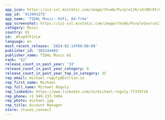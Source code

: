 ```yaml
---
app_icon: https://is1-ssl.mzstatic.com/image/thumb/Purple126/v4/00/8f/de/008fded2-c138-4fa1-2032-a8af66c0337e/AppIcon-0-0-1x_U007epad-0-0-85-220.png/1024x1024bb.png
app_id: '913943275'
app_name: 'TIDAL Music: HiFi, Ad-free'
app_screenshot: https://is1-ssl.mzstatic.com/image/thumb/PurpleSource116/v4/06/32/39/06323956-53a4-bc9e-105c-a15b6ef4e030/ca68ea02-4a18-4585-80f5-358da0279d3e_5.5_inch-ENG_1.jpg/1242x2208bb.png
category: Music
country: US
id: _WtnpOfFJrLm
language: en
most_recent_release: '2024-02-14T00:00:00'
publisher_id: '365244402'
publisher_name: TIDAL Music AS
rank: '52'
release_count_in_past_year: '33'
release_count_in_past_year_category: 9
release_count_in_past_year_top_in_category: 35
rep_email: michael.roguly@bitrise.io
rep_first_name: Michael
rep_full_name: Michael Roguly
rep_linkedin: https://www.linkedin.com/in/michael-roguly-77376710
rep_phone: +1 949-233-3404
rep_photo: michael.jpg
rep_title: Account Manager
store: itunes_connect
---
```

